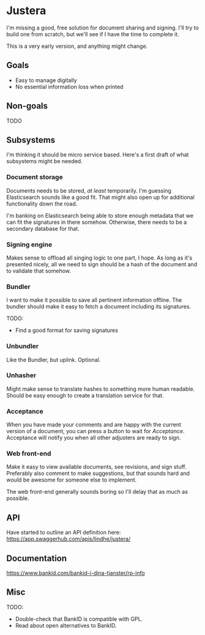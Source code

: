 # Justera

I'm missing a good, free solution for document sharing and signing.
I'll try to build one from scratch, but we'll see if I have the time to complete it.

This is a very early version, and anything might change.

## Goals

* Easy to manage digitally
* No essential information loss when printed

## Non-goals

TODO

## Subsystems

I'm thinking it should be micro service based.
Here's a first draft of what subsystems might be needed.


### Document storage

Documents needs to be stored, _at least_ temporarily.
I'm guessing Elasticsearch sounds like a good fit.
That might also open up for additional functionality down the road.

I'm banking on Elasticsearch being able to store enough metadata that we can fit the signatures in there somehow.
Otherwise, there needs to be a secondary database for that.


### Signing engine

Makes sense to offload all singing logic to one part, I hope.
As long as it's presented nicely, all we need to sign should be a hash of the document and to validate that somehow.


### Bundler

I want to make it possible to save all pertinent information offline.
The bundler should make it easy to fetch a document including its signatures.

TODO:
* Find a good format for saving signatures


### Unbundler

Like the Bundler, but uplink.
Optional.


### Unhasher

Might make sense to translate hashes to something more human readable.
Should be easy enough to create a translation service for that.


### Acceptance

When you have made your comments and are happy with the current version of a
document, you can press a button to wait for _Acceptance_.
Acceptance will notify you when all other adjusters are ready to sign.


### Web front-end

Make it easy to view available documents, see revisions, and sign stuff.
Preferably also comment to make suggestions, but that sounds hard and would be awesome for someone else to implement.

The web front-end generally sounds boring so I'll delay that as much as possible.


## API

Have started to outline an API definition here: https://app.swaggerhub.com/apis/lindhe/justera/

## Documentation

https://www.bankid.com/bankid-i-dina-tjanster/rp-info


## Misc

TODO:
* Double-check that BankID is compatible with GPL.
* Read about open alternatives to BankID.

